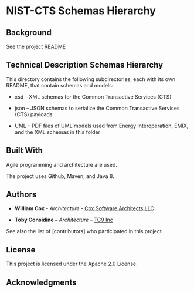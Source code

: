 NIST-CTS Schemas Hierarchy
=========================

Background
----------

See the project [README](../../README.md)

Technical Description Schemas Hierarchy
--------------------------------------
This directory contains the following subdirectories, each with its own README, that contain schemas and models:

-   xsd – XML schemas for the Common Transactive Services (CTS)

-   json – JSON schemas to serialize the Common Transactive Services (CTS)
    payloads

-   UML – PDF files of UML models used from Energy Interoperation, EMIX, and the XML schemas in this folder

Built With
----------

Agile programming and architecture are used.

The project uses Github, Maven, and Java 8.

Authors
-------

-   **William Cox** - *Architecture* - [Cox Software Architects
    LLC](http://coxsoftwarearchitects.com/)

-   **Toby Considine –** *Architecture* – [TC9 Inc](http://www.tc9.com/)

See also the list of [contributors] who participated in this project.

License
-------

This project is licensed under the Apache 2.0 License.

Acknowledgments
---------------

